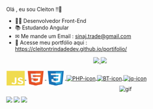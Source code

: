 Olá , eu sou Cleiton !!👋

- 👨‍💻 Desenvolvedor Front-End
- 📚 Estudando Angular 
- ✉ Me mande um Email : sinaj.trade@gmail.com
- 💾 Acesse meu portfólio aqui :  https://cleitontrindadedev.github.io/portifolio/


<div align="center">
  <a href="https://github.com/CleitonTrindadeDev">
  <img height="180em" src="https://github-readme-stats.vercel.app/api?username=CleitonTrindadeDev&show_icons=true&theme=dracula&include_all_commits=true&count_private=true"/>
  <img height="180em" src="https://github-readme-stats.vercel.app/api/top-langs/?username=CleitonTrindadeDev&layout=compact&langs_count=7&theme=dracula"/>
</div>
  
<div style="display: inline_block"><br>
  <img align="center" alt="Jsicon" height="40" width="50" src="https://raw.githubusercontent.com/devicons/devicon/master/icons/javascript/javascript-plain.svg">
  <img align="center" alt="HTML-icon" height="40" width="50" src="https://raw.githubusercontent.com/devicons/devicon/master/icons/html5/html5-original.svg">
  <img align="center" alt="CSS-icon" height="40" width="50" src="https://raw.githubusercontent.com/devicons/devicon/master/icons/css3/css3-original.svg">
  <img align="center" alt="PHP-icon" height="50" width="50" src="https://cdn.jsdelivr.net/gh/devicons/devicon/icons/php/php-original.svg">
  <img align="center" alt="BT-icon" height="40" width="50" src="https://cdn.jsdelivr.net/gh/devicons/devicon/icons/bootstrap/bootstrap-original-wordmark.svg" />
  <img align="right" alt="gif" width="200" src="https://raw.githubusercontent.com/trepichio/trepichio/master/assets/code.gif">
  <img align="center" alt="jq-icon" height="40" width="50" src="https://cdn.jsdelivr.net/gh/devicons/devicon/icons/jquery/jquery-plain-wordmark.svg" /
</div>
  
   ##
  
<div> 
  <a href="https://www.instagram.com/cleiton_trindadee/" target="_blank"><img src="https://img.shields.io/badge/-Instagram-%23E4405F?style=for-the-badge&logo=instagram&logoColor=white" target="_blank"></a>
  <a href = "mailto:sinaj.trade@gmail.com"><img src="https://img.shields.io/badge/-Gmail-%23333?style=for-the-badge&logo=gmail&logoColor=white" target="_blank"></a>
  <a href=https://www.linkedin.com/in/cleiton-trindade-65352a222/" target="_blank"><img src="https://img.shields.io/badge/-LinkedIn-%230077B5?style=for-the-badge&logo=linkedin&logoColor=white" target="_blank"></a> 
</div>



